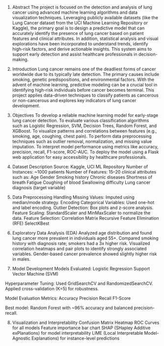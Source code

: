 1. Abstract
The project is focused on the detection and analysis of lung cancer using advanced machine learning algorithms and data visualization techniques. Leveraging publicly available datasets (like the Lung Cancer dataset from the UCI Machine Learning Repository or Kaggle), the primary goal is to design a predictive model that can accurately identify the presence of lung cancer based on patient features and clinical attributes. In addition, statistical analysis and visual explorations have been incorporated to understand trends, identify high-risk factors, and derive actionable insights. This system aims to support early detection and assist healthcare professionals in decision-making.

2. Introduction
Lung cancer remains one of the deadliest forms of cancer worldwide due to its typically late detection. The primary causes include smoking, genetic predispositions, and environmental factors. With the advent of machine learning, predictive modeling can be a crucial tool in identifying high-risk individuals before cancer becomes terminal. This project applies data-driven techniques to classify patients as cancerous or non-cancerous and explores key indicators of lung cancer development.

3. Objectives
  To develop a reliable machine learning model for early-stage lung cancer detection.
  To evaluate various classification algorithms such as Logistic Regression, SVM, Decision Trees, Random Forest, and XGBoost.
  To visualize patterns and correlations between features (e.g., smoking, age, coughing, chest pain).
  To perform data preprocessing techniques such as outlier removal, normalization, and missing value imputation.
  To interpret model performance using metrics like accuracy, precision, recall, F1-score, ROC-AUC.
  To deploy the model using a Flask web application for easy accessibility by healthcare professionals.

4. Dataset Description
  Source: Kaggle, UCI ML Repository
  Number of Instances: ~1000 patients
  Number of Features: 15–20 clinical attributes such as:
  Age
  Gender
  Smoking history
  Chronic diseases
  Shortness of breath
  Fatigue
  Coughing of blood
  Swallowing difficulty
  Lung cancer diagnosis (target variable)

5. Data Preprocessing
Handling Missing Values: Imputed using median/mode strategy.
Encoding Categorical Variables: Used one-hot and label encoding.
Outlier Detection: Box plots and z-score analysis.
Feature Scaling: StandardScaler and MinMaxScaler to normalize the data.
Feature Selection:
Correlation Matrix
Recursive Feature Elimination (RFE)
SelectKBest

6. Exploratory Data Analysis (EDA)
Analyzed age distribution and found lung cancer more prevalent in individuals aged 55+.
Compared smoking history with diagnosis rate; smokers had a 3x higher risk.
Visualized correlation heatmaps and pair plots to identify strongly associated variables.
Gender-based cancer prevalence showed slightly higher risk in males.

7. Model Development
Models Evaluated:
Logistic Regression
Support Vector Machine (SVM)

Hyperparameter Tuning:
Used GridSearchCV and RandomizedSearchCV.
Applied cross-validation (K=5) for robustness.

Model Evaluation Metrics:
Accuracy
Precision
Recall
F1-Score

Best model: Random Forest with ~96% accuracy and balanced precision-recall.

8. Visualization and Interpretability
Confusion Matrix Heatmap
ROC Curves for all models
Feature importance bar chart
SHAP (SHapley Additive exPlanations) for model interpretability
LIME (Local Interpretable Model-Agnostic Explanations) for instance-level predictions
